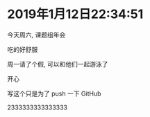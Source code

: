 # 2019年1月12日22:34:51

今天周六, 课题组年会

吃的好舒服



周一请了个假, 可以和他们一起游泳了

开心



写这个只是为了 push 一下 GitHub

2333333333333333